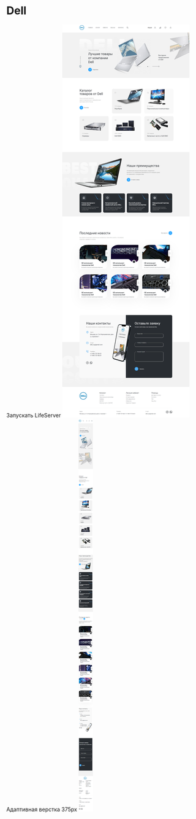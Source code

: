 # Dell

Запускать LifeServer
![Скрин](https://github.com/Nojotel/Dell/blob/main/img/screencapture-192-168-0-104-5500-index-html-2023-11-06-01_00_28.png)
Адаптивная верстка 375px
![Скрин](https://github.com/Nojotel/Dell/blob/main/img/screencapture-192-168-0-104-5500-index-html-2023-11-06-01_08_11.png)
